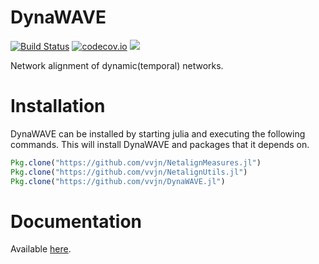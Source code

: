 # DynaWAVE

[![Build
 Status](https://travis-ci.org/vvjn/DynaWAVE.jl.svg?branch=master)](https://travis-ci.org/vvjn/DynaWAVE.jl)
 [![codecov.io](http://codecov.io/github/vvjn/DynaWAVE.jl/coverage.svg?branch=master)](http://codecov.io/github/vvjn/DynaWAVE.jl?branch=master)  [![](https://img.shields.io/badge/docs-latest-blue.svg)](https://vvjn.github.io/DynaWAVE.jl/latest)


Network alignment of dynamic(temporal) networks.

# Installation

DynaWAVE can be installed by starting julia and executing the
following commands. This will install DynaWAVE and packages that it
depends on.

```julia
Pkg.clone("https://github.com/vvjn/NetalignMeasures.jl")
Pkg.clone("https://github.com/vvjn/NetalignUtils.jl")
Pkg.clone("https://github.com/vvjn/DynaWAVE.jl")
```

# Documentation

Available [here](https://vvjn.github.io/DynaWAVE.jl/latest).
